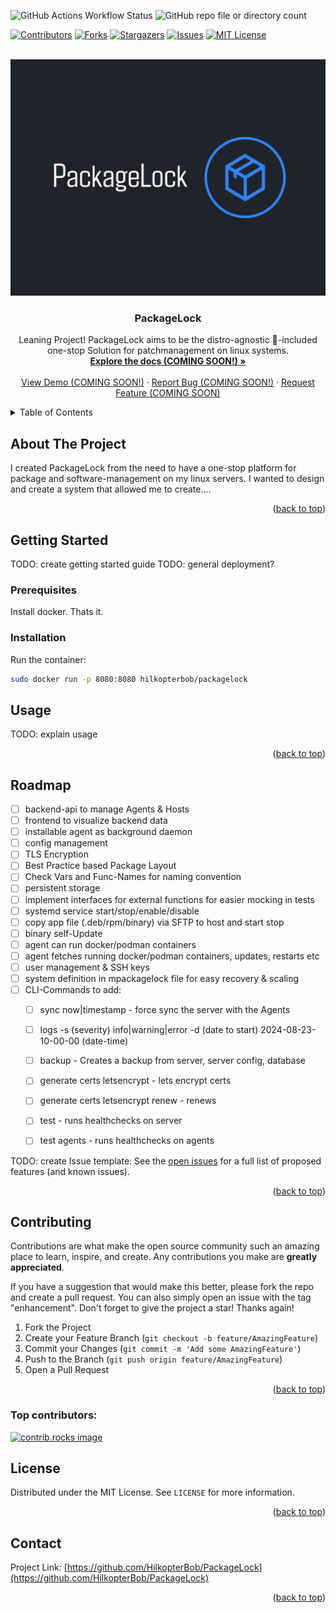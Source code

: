 ![GitHub Actions Workflow Status](https://img.shields.io/github/actions/workflow/status/HilkopterBob/PackageLock/.github%2Fworkflows%2Frun-tests.yml)
![GitHub repo file or directory count](https://img.shields.io/github/directory-file-count/HilkopterBob/PackageLock)


<!-- Improved compatibility of back to top link: See: https://github.com/othneildrew/Best-README-Template/pull/73 -->
<a id="readme-top"></a>
<!--
*** Thanks for checking out the Best-README-Template. If you have a suggestion
*** that would make this better, please fork the repo and create a pull request
*** or simply open an issue with the tag "enhancement".
*** Don't forget to give the project a star!
*** Thanks again! Now go create something AMAZING! :D
-->



<!-- PROJECT SHIELDS -->
<!--
*** I'm using markdown "reference style" links for readability.
*** Reference links are enclosed in brackets [ ] instead of parentheses ( ).
*** See the bottom of this document for the declaration of the reference variables
*** for contributors-url, forks-url, etc. This is an optional, concise syntax you may use.
*** https://www.markdownguide.org/basic-syntax/#reference-style-links
-->
[![Contributors][contributors-shield]][contributors-url]
[![Forks][forks-shield]][forks-url]
[![Stargazers][stars-shield]][stars-url]
[![Issues][issues-shield]][issues-url]
[![MIT License][license-shield]][license-url]




<!-- PROJECT LOGO -->
<br />
<div align="center">
  <a href="https://github.com/HilkopterBob/PackageLock">
    <img src="README-Assets/logo.png" alt="Logo">
  </a>

<h3 align="center">PackageLock</h3>

  <p align="center">
    Leaning Project!
    PackageLock aims to be the distro-agnostic 🔋-included one-stop Solution for patchmanagement on linux systems.
    <br />
    <a href="https://github.com/HilkopterBob/PackageLock"><strong>Explore the docs (COMING SOON!) »</strong></a>
    <br />
    <br />
    <a href="https://github.com/HilkopterBob/PackageLock">View Demo (COMING SOON!)</a>
    ·
    <a href="https://github.com/HilkopterBob/PackageLock/issues/new?labels=bug&template=bug-report---.md">Report Bug (COMING SOON!)</a>
    ·
    <a href="https://github.com/HilkopterBob/PackageLock/issues/new?labels=enhancement&template=feature-request---.md">Request Feature (COMING SOON)</a>
  </p>
</div>



<!-- TABLE OF CONTENTS -->
<details>
  <summary>Table of Contents</summary>
  <ol>
    <li>
      <a href="#about-the-project">About The Project</a>
      <ul>
        <li><a href="#built-with">Built With</a></li>
      </ul>
    </li>
    <li>
      <a href="#getting-started">Getting Started</a>
      <ul>
        <li><a href="#prerequisites">Prerequisites</a></li>
        <li><a href="#installation">Installation</a></li>
      </ul>
    </li>
    <li><a href="#usage">Usage</a></li>
    <li><a href="#roadmap">Roadmap</a></li>
    <li><a href="#contributing">Contributing</a></li>
    <li><a href="#license">License</a></li>
    <li><a href="#contact">Contact</a></li>
    <li><a href="#acknowledgments">Acknowledgments</a></li>
  </ol>
</details>



<!-- ABOUT THE PROJECT -->
## About The Project

<!--- [![Product Name Screen Shot][product-screenshot]](https://example.com)
-->
I created PackageLock from the need to have a one-stop platform for package and software-management on my linux servers.
I wanted to design and create a system that allowed me to create....
<p align="right">(<a href="#readme-top">back to top</a>)</p>



<!-- GETTING STARTED -->
## Getting Started

TODO: create getting started guide
TODO: general deployment?

### Prerequisites

Install docker. Thats it.



### Installation

Run the container:
```bash
sudo docker run -p 8080:8080 hilkopterbob/packagelock
```

<!-- USAGE EXAMPLES -->
## Usage

TODO: explain usage


<p align="right">(<a href="#readme-top">back to top</a>)</p>



<!-- ROADMAP -->
## Roadmap

- [ ] backend-api to manage Agents & Hosts
- [ ] frontend to visualize backend data
- [ ] installable agent as background daemon
- [ ] config management
- [ ] TLS Encryption
- [ ] Best Practice based Package Layout
- [ ] Check Vars and Func-Names for naming convention
- [ ] persistent storage
- [ ] implement interfaces for external functions for easier mocking in tests
- [ ] systemd service start/stop/enable/disable
- [ ] copy app file (.deb/rpm/binary) via SFTP to host and start stop
- [ ] binary self-Update
- [ ] agent can run docker/podman containers
- [ ] agent fetches running docker/podman containers, updates, restarts etc
- [ ] user management & SSH keys
- [ ] system definition in mpackagelock file for easy recovery & scaling
- [ ] CLI-Commands to add:
  - [ ] sync now|timestamp - force sync the server with the Agents
  - [ ] logs -s (severity) info|warning|error -d (date to start) 2024-08-23-10-00-00 (date-time)
  - [ ] backup - Creates a backup from server, server config, database
  - [ ] generate certs letsencrypt - lets encrypt certs
  - [ ] generate certs letsencrypt renew - renews
  - [ ] test - runs healthchecks on server
  - [ ] test agents - runs healthchecks on agents



TODO: create Issue template:
See the [open issues](https://github.com/HilkopterBob/PackageLock/issues) for a full list of proposed features (and known issues).

<p align="right">(<a href="#readme-top">back to top</a>)</p>



<!-- CONTRIBUTING -->
## Contributing

Contributions are what make the open source community such an amazing place to learn, inspire, and create. Any contributions you make are **greatly appreciated**.

If you have a suggestion that would make this better, please fork the repo and create a pull request. You can also simply open an issue with the tag "enhancement".
Don't forget to give the project a star! Thanks again!

1. Fork the Project
2. Create your Feature Branch (`git checkout -b feature/AmazingFeature`)
3. Commit your Changes (`git commit -m 'Add some AmazingFeature'`)
4. Push to the Branch (`git push origin feature/AmazingFeature`)
5. Open a Pull Request

<p align="right">(<a href="#readme-top">back to top</a>)</p>

### Top contributors:

<a href="https://github.com/HilkopterBob/PackageLock/graphs/contributors">
  <img src="https://contrib.rocks/image?repo=HilkopterBob/PackageLock" alt="contrib.rocks image" />
</a>



<!-- LICENSE -->
## License

Distributed under the MIT License. See `LICENSE` for more information.

<p align="right">(<a href="#readme-top">back to top</a>)</p>



<!-- CONTACT -->
## Contact

Project Link: [https://github.com/HilkopterBob/PackageLock](https://github.com/HilkopterBob/PackageLock)

<p align="right">(<a href="#readme-top">back to top</a>)</p>




<!-- MARKDOWN LINKS & IMAGES -->
<!-- https://www.markdownguide.org/basic-syntax/#reference-style-links -->
[contributors-shield]: https://img.shields.io/github/contributors/HilkopterBob/PackageLock.svg?style=for-the-badge
[contributors-url]: https://github.com/HilkopterBob/PackageLock/graphs/contributors
[forks-shield]: https://img.shields.io/github/forks/HilkopterBob/PackageLock.svg?style=for-the-badge
[forks-url]: https://github.com/HilkopterBob/PackageLock/network/members
[stars-shield]: https://img.shields.io/github/stars/HilkopterBob/PackageLock.svg?style=for-the-badge
[stars-url]: https://github.com/HilkopterBob/PackageLock/stargazers
[issues-shield]: https://img.shields.io/github/issues/HilkopterBob/PackageLock.svg?style=for-the-badge
[issues-url]: https://github.com/HilkopterBob/PackageLock/issues
[license-shield]: https://img.shields.io/github/license/HilkopterBob/PackageLock.svg?style=for-the-badge
[license-url]: https://github.com/HilkopterBob/PackageLock/blob/master/LICENSE
[product-screenshot]: images/screenshot.png
[Next.js]: https://img.shields.io/badge/next.js-000000?style=for-the-badge&logo=nextdotjs&logoColor=white
[Next-url]: https://nextjs.org/
[React.js]: https://img.shields.io/badge/React-20232A?style=for-the-badge&logo=react&logoColor=61DAFB
[React-url]: https://reactjs.org/
[Vue.js]: https://img.shields.io/badge/Vue.js-35495E?style=for-the-badge&logo=vuedotjs&logoColor=4FC08D
[Vue-url]: https://vuejs.org/
[Angular.io]: https://img.shields.io/badge/Angular-DD0031?style=for-the-badge&logo=angular&logoColor=white
[Angular-url]: https://angular.io/
[Svelte.dev]: https://img.shields.io/badge/Svelte-4A4A55?style=for-the-badge&logo=svelte&logoColor=FF3E00
[Svelte-url]: https://svelte.dev/
[Laravel.com]: https://img.shields.io/badge/Laravel-FF2D20?style=for-the-badge&logo=laravel&logoColor=white
[Laravel-url]: https://laravel.com
[Bootstrap.com]: https://img.shields.io/badge/Bootstrap-563D7C?style=for-the-badge&logo=bootstrap&logoColor=white
[Bootstrap-url]: https://getbootstrap.com
[JQuery.com]: https://img.shields.io/badge/jQuery-0769AD?style=for-the-badge&logo=jquery&logoColor=white
[JQuery-url]: https://jquery.com 
